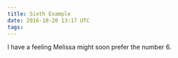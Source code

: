 ```yaml
---
title: Sixth Example
date: 2016-10-20 13:17 UTC
tags:
---
```


I have a feeling Melissa might soon prefer the number 6.

